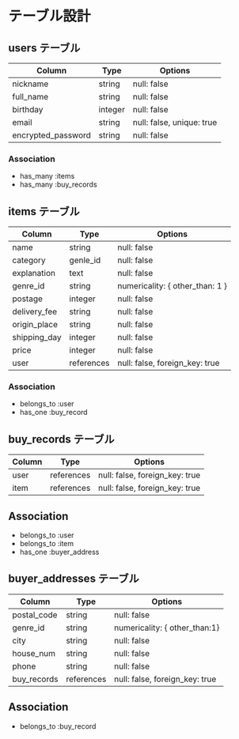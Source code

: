 # テーブル設計

## users テーブル

| Column                | Type     | Options                    |
| ----------------------|----------|----------------------------|
| nickname              | string   | null: false                |
| full_name             | string   | null: false                |
| birthday              | integer  | null: false                |
| email                 | string   | null: false, unique: true  |
| encrypted_password    | string   | null: false                |

### Association

- has_many :items
- has_many :buy_records

## items テーブル

| Column          | Type      | Options                         |
|-----------------|-----------|---------------------------------|
| name            | string    | null: false                     |
| category        | genle_id  | null: false                     |
| explanation     | text      | null: false                     |
| genre_id        | string    | numericality: { other_than: 1 } |
| postage         | integer   | null: false                     |
| delivery_fee    | string    | null: false                     |
| origin_place    | string    | null: false                     |
| shipping_day    | integer   | null: false                     |
| price           | integer   | null: false                     |
| user            | references| null: false, foreign_key: true  |

### Association

- belongs_to :user
- has_one :buy_record

## buy_records テーブル

| Column   | Type       | Options                        |
|----------|------------|--------------------------------|
| user     | references | null: false, foreign_key: true |
| item     | references | null: false, foreign_key: true |

## Association

- belongs_to :user
- belongs_to :item
- has_one :buyer_address

## buyer_addresses テーブル

| Column       | Type       | Options                        |
|--------------|------------|--------------------------------|
| postal_code  | string     | null: false                    |
| genre_id     | string     | numericality: { other_than:1}  |
| city         | string     | null: false                    |
| house_num    | string     | null: false                    |
| phone        | string     | null: false                    |
| buy_records  | references | null: false, foreign_key: true |

## Association

- belongs_to :buy_record




